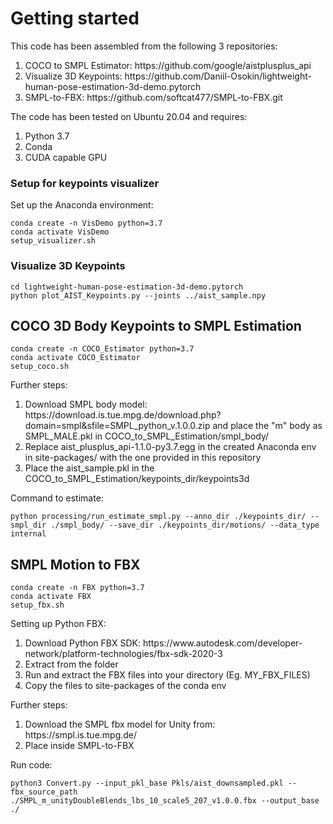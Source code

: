 # Getting started
This code has been assembled from the following 3 repositories: <br>
<ol>
<li>COCO to SMPL Estimator: https://github.com/google/aistplusplus_api</li>
<li>Visualize 3D Keypoints: https://github.com/Daniil-Osokin/lightweight-human-pose-estimation-3d-demo.pytorch</li>
<li>SMPL-to-FBX: https://github.com/softcat477/SMPL-to-FBX.git</li>
</ol>

The code has been tested on Ubuntu 20.04 and requires: <br>
<ol>
<li>Python 3.7</li>
<li>Conda</li>
<li>CUDA capable GPU</li>
</ol>

### Setup for keypoints visualizer
Set up the Anaconda environment: <br>
```
conda create -n VisDemo python=3.7
conda activate VisDemo
setup_visualizer.sh
```

### Visualize 3D Keypoints

```
cd lightweight-human-pose-estimation-3d-demo.pytorch 
python plot_AIST_Keypoints.py --joints ../aist_sample.npy
```

## COCO 3D Body Keypoints to SMPL Estimation

```
conda create -n COCO_Estimator python=3.7
conda activate COCO_Estimator
setup_coco.sh
```
Further steps:
<ol>
<li>Download SMPL body model: https://download.is.tue.mpg.de/download.php?domain=smpl&sfile=SMPL_python_v.1.0.0.zip and place the "m" body as SMPL_MALE.pkl in COCO_to_SMPL_Estimation/smpl_body/</li>
<li>Replace aist_plusplus_api-1.1.0-py3.7.egg in the created Anaconda env in site-packages/ with the one provided in this repository</li>
<li>Place the aist_sample.pkl in the COCO_to_SMPL_Estimation/keypoints_dir/keypoints3d</li>
</ol>

Command to estimate: 
```
python processing/run_estimate_smpl.py --anno_dir ./keypoints_dir/ --smpl_dir ./smpl_body/ --save_dir ./keypoints_dir/motions/ --data_type internal
```

## SMPL Motion to FBX
```
conda create -n FBX python=3.7
conda activate FBX
setup_fbx.sh
```
Setting up Python FBX: 
<ol>
<li>Download Python FBX SDK: https://www.autodesk.com/developer-network/platform-technologies/fbx-sdk-2020-3</li>
<li>Extract from the folder</li>
<li>Run and extract the FBX files into your directory (Eg. MY_FBX_FILES)</li>
<li>Copy the files to site-packages of the conda env</li>
</ol>

Further steps:
<ol>
<li>Download the SMPL fbx model for Unity from: https://smpl.is.tue.mpg.de/</li>
<li>Place inside SMPL-to-FBX</li>
</ol>

Run code:
```
python3 Convert.py --input_pkl_base Pkls/aist_downsampled.pkl --fbx_source_path ./SMPL_m_unityDoubleBlends_lbs_10_scale5_207_v1.0.0.fbx --output_base ./

```